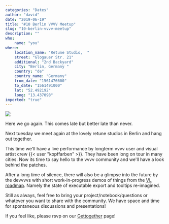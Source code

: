 ```yaml
---
categories: "Dates"
author: "david"
date: "2019-06-19"
title: "#10 Berlin VVVV Meetup"
slug: "10-berlin-vvvv-meetup"
description: ""
who: 
    name: "you"
where: 
    location_name: "Retune Studio,  "
    street: "Glogauer Str. 21"
    additional: "2nd Backyard"
    city: "Berlin, Germany "
    country: "de"
    country_name: "Germany"
    from_date: "1561476600"
    to_date: "1561491000"
    lat: "52.492192"
    long: "13.437098"
imported: "true"
---
```



![](IMGP5405.jpg) 

Here we go again. This comes late but better late than never.

Next tuesday we meet again at the lovely retune studios in Berlin and hang out together.

This time we'll have a live performance by longterm vvvv user and visual artist crew {{< user "kopffarben" >}}. They have been long on tour in many cities. Now its time to say hello to the vvvv community and we'll have a look behind the patches.

After a long time of silence, there will also be a glimpse into the future by the devvvvs with short work-in-progress demos of things from the [VL roadmap](https://betadocs.vvvv.org/roadmap.html). Namely the state of executable export and tooltips re-imagined.

Still as always, feel free to bring your project/notebook/questions or whatever you want to share with the community. We have space and time for spontaneous discussions and presentations!

If you feel like, please rsvp on our [ Gettogether](https://gettogether.community/events/1591/vvvv-berlin-meetup-10/) page!
